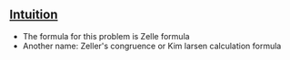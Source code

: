 ## [Intuition](https://leetcode.com/problems/day-of-the-week/discuss/377384/JavaC%2B%2BPython-Zeller-Formula)
  * The formula for this problem is Zelle formula
  * Another name: Zeller's congruence or Kim larsen calculation formula
